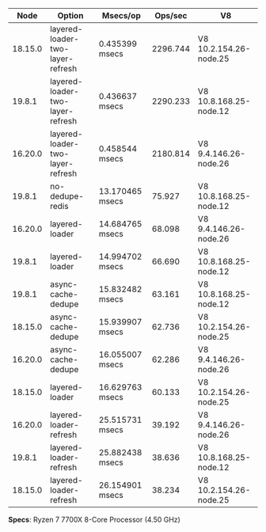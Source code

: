 | Node    | Option                           | Msecs/op        | Ops/sec  | V8                     |
| ------- | -------------------------------- | --------------- | -------- | ---------------------- |
| 18.15.0 | layered-loader-two-layer-refresh | 0.435399 msecs  | 2296.744 | V8 10.2.154.26-node.25 |
| 19.8.1  | layered-loader-two-layer-refresh | 0.436637 msecs  | 2290.233 | V8 10.8.168.25-node.12 |
| 16.20.0 | layered-loader-two-layer-refresh | 0.458544 msecs  | 2180.814 | V8 9.4.146.26-node.26  |
| 19.8.1  | no-dedupe-redis                  | 13.170465 msecs | 75.927   | V8 10.8.168.25-node.12 |
| 16.20.0 | layered-loader                   | 14.684765 msecs | 68.098   | V8 9.4.146.26-node.26  |
| 19.8.1  | layered-loader                   | 14.994702 msecs | 66.690   | V8 10.8.168.25-node.12 |
| 19.8.1  | async-cache-dedupe               | 15.832482 msecs | 63.161   | V8 10.8.168.25-node.12 |
| 18.15.0 | async-cache-dedupe               | 15.939907 msecs | 62.736   | V8 10.2.154.26-node.25 |
| 16.20.0 | async-cache-dedupe               | 16.055007 msecs | 62.286   | V8 9.4.146.26-node.26  |
| 18.15.0 | layered-loader                   | 16.629763 msecs | 60.133   | V8 10.2.154.26-node.25 |
| 16.20.0 | layered-loader-refresh           | 25.515731 msecs | 39.192   | V8 9.4.146.26-node.26  |
| 19.8.1  | layered-loader-refresh           | 25.882438 msecs | 38.636   | V8 10.8.168.25-node.12 |
| 18.15.0 | layered-loader-refresh           | 26.154901 msecs | 38.234   | V8 10.2.154.26-node.25 |

**Specs**: Ryzen 7 7700X 8-Core Processor (4.50 GHz)